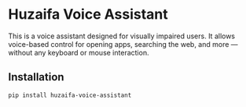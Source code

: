 # Huzaifa Voice Assistant

This is a voice assistant designed for visually impaired users. It allows voice-based control for opening apps, searching the web, and more — without any keyboard or mouse interaction.

## Installation

```bash
pip install huzaifa-voice-assistant
